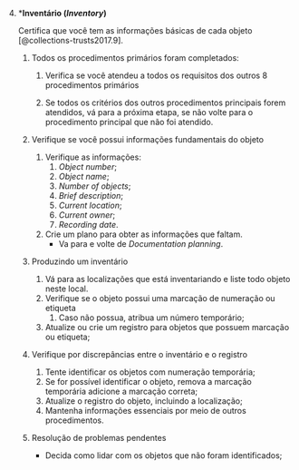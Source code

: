 4.  \***Inventário (_Inventory_)**

    Certifica que você tem as informações básicas de cada objeto [@collections-trusts2017.9].

    1.  Todos os procedimentos primários foram completados:

        1.  Verifica se você atendeu a todos os requisitos dos outros 8 procedimentos primários

        2.  Se todos os critérios dos outros procedimentos principais forem atendidos, vá para a próxima etapa, se não volte para o procedimento principal que não foi atendido.

    2.  Verifique se você possui informações fundamentais do objeto

        1.  Verifique as informações:
            1. _Object number_;
            2. _Object name_;
            3. _Number of objects_;
            4. _Brief description_;
            5. _Current location_;
            6. _Current owner_;
            7. _Recording date_.
        2.  Crie um plano para obter as informações que faltam.
            - Va para e volte de _Documentation planning_.

    3.  Produzindo um inventário

        1.  Vá para as localizações que está inventariando e liste todo objeto neste local.
        2.  Verifique se o objeto possui uma marcação de numeração ou etiqueta
            1. Caso não possua, atribua um número temporário;
        3.  Atualize ou crie um registro para objetos que possuem marcação ou etiqueta;

    4.  Verifique por discrepâncias entre o inventário e o registro

        1. Tente identificar os objetos com numeração temporária;
        2. Se for possível identificar o objeto, remova a marcação temporária adicione a marcação correta;
        3. Atualize o registro do objeto, incluindo a localização;
        4. Mantenha informações essenciais por meio de outros procedimentos.

    5.  Resolução de problemas pendentes

        - Decida como lidar com os objetos que não foram identificados;
